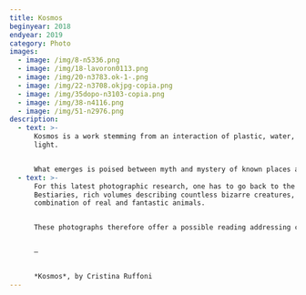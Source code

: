 ```yaml
---
title: Kosmos
beginyear: 2018
endyear: 2019
category: Photo
images:
  - image: /img/8-n5336.png
  - image: /img/18-lavoron0113.png
  - image: /img/20-n3783.ok-1-.png
  - image: /img/22-n3708.okjpg-copia.png
  - image: /img/35dopo-n3103-copia.png
  - image: /img/38-n4116.png
  - image: /img/51-n2976.png
description:
  - text: >-
      Kosmos is a work stemming from an interaction of plastic, water, and
      light.


      What emerges is poised between myth and mystery of known places and forms. The truth is that a world made of plastic is inaccessible to any form of life.
  - text: >-
      For this latest photographic research, one has to go back to the medieval
      Bestiaries, rich volumes describing countless bizarre creatures, in a
      combination of real and fantastic animals.


      These photographs therefore offer a possible reading addressing countless “environmental issues” to remind us of the Apocalypse, our ongoing self-destruction.


      —


      *Kosmos*, by Cristina Ruffoni
---
```


